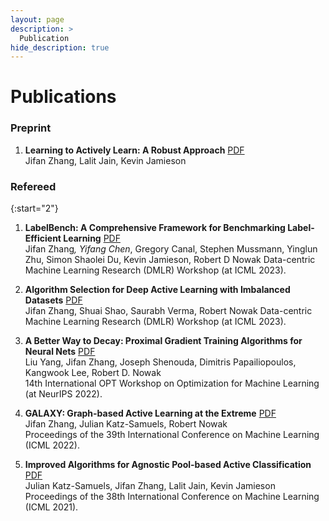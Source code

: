 ```yaml
---
layout: page
description: >
  Publication
hide_description: true
---
```


# Publications
### Preprint
1. **Learning to Actively Learn: A Robust Approach** [PDF](https://arxiv.org/pdf/2010.15382.pdf)\
    Jifan Zhang, Lalit Jain, Kevin Jamieson


### Refereed

{:start="2"}
1. **LabelBench: A Comprehensive Framework for Benchmarking Label-Efficient Learning** [PDF](https://arxiv.org/pdf/2306.09910.pdf)\
    Jifan Zhang<sup>*</sup>, Yifang Chen<sup>*</sup>, Gregory Canal, Stephen Mussmann, Yinglun Zhu, Simon Shaolei Du, Kevin Jamieson, Robert D Nowak
    Data-centric Machine Learning Research (DMLR) Workshop (at ICML 2023).
1. **Algorithm Selection for Deep Active Learning with Imbalanced Datasets** [PDF](https://arxiv.org/pdf/2302.07317.pdf)\
    Jifan Zhang, Shuai Shao, Saurabh Verma, Robert Nowak
    Data-centric Machine Learning Research (DMLR) Workshop (at ICML 2023).
1. **A Better Way to Decay: Proximal Gradient Training Algorithms for Neural Nets** [PDF](https://arxiv.org/pdf/2210.03069.pdf)\
    Liu Yang, Jifan Zhang, Joseph Shenouda, Dimitris Papailiopoulos, Kangwook Lee, Robert D. Nowak\
    14th International OPT Workshop on Optimization for Machine Learning (at NeurIPS 2022).

1. **GALAXY: Graph-based Active Learning at the Extreme** [PDF](https://arxiv.org/pdf/2202.01402.pdf)\
    Jifan Zhang, Julian Katz-Samuels, Robert Nowak\
    Proceedings of the 39th International Conference on Machine Learning (ICML 2022).

1. **Improved Algorithms for Agnostic Pool-based Active Classification** [PDF](https://arxiv.org/pdf/2105.06499.pdf)\
    Julian Katz-Samuels, Jifan Zhang, Lalit Jain, Kevin Jamieson\
    Proceedings of the 38th International Conference on Machine Learning (ICML 2021).

